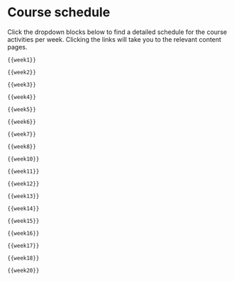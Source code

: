 # Course schedule

Click the dropdown blocks below to find a detailed schedule for the course activities per week. Clicking the links will take you to the relevant content pages.

```{dropdown} Week 1.1 (September 2th)
{{week1}}
```

```{dropdown} Week 1.2 (September 9th)
{{week2}}
```

```{dropdown} Week 1.3 (September 16th)
{{week3}}
```

```{dropdown} Week 1.4 (September 23rd)
{{week4}}
```

```{dropdown} Week 1.5 (September 30th)
{{week5}}
```

```{dropdown} Week 1.6 (October 7th)
{{week6}}
```

```{dropdown} Week 1.7 (October 14th)
{{week7}}
```

```{dropdown} Week 1.8 (October 21st)
{{week8}}
```

```{dropdown} Week 1.10 (November 4th)
{{week10}}
```

```{dropdown} Week 1.11 (November 11th)
{{week11}}
```

```{dropdown} Week 1.12 (November 18th)
{{week12}}
```

```{dropdown} Week 1.13 (November 25th)
{{week13}}
```

```{dropdown} Week 1.14 (December 2nd)
{{week14}}
```

```{dropdown} Week 1.15 (December 9th)
{{week15}}
```

```{dropdown} Week 1.16 (December 16th)
{{week16}}
```

```{dropdown} Week 1.17 (December 23rd)
{{week17}}
```

```{dropdown} Week 1.18 (December 30th)
{{week18}}
```

```{dropdown} Week 1.20 (January 13th)
{{week20}}
```
